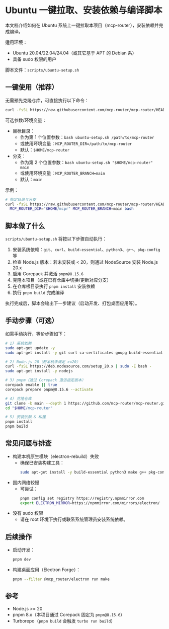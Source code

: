 # Ubuntu 一键拉取、安装依赖与编译脚本

本文档介绍如何在 Ubuntu 系统上一键拉取本项目（mcp-router），安装依赖并完成编译。

适用环境：
- Ubuntu 20.04/22.04/24.04（或其它基于 APT 的 Debian 系）
- 具备 sudo 权限的用户

脚本文件：`scripts/ubuntu-setup.sh`

## 一键使用（推荐）

无需预先克隆仓库，可直接执行以下命令：

```bash
curl -fsSL https://raw.githubusercontent.com/mcp-router/mcp-router/HEAD/scripts/ubuntu-setup.sh | bash
```

可选参数/环境变量：
- 目标目录：
  - 作为第 1 个位置参数：`bash ubuntu-setup.sh /path/to/mcp-router`
  - 或使用环境变量：`MCP_ROUTER_DIR=/path/to/mcp-router`
  - 默认：`$HOME/mcp-router`
- 分支：
  - 作为第 2 个位置参数：`bash ubuntu-setup.sh "$HOME/mcp-router" main`
  - 或使用环境变量：`MCP_ROUTER_BRANCH=main`
  - 默认：`main`

示例：
```bash
# 指定目录与分支
curl -fsSL https://raw.githubusercontent.com/mcp-router/mcp-router/HEAD/scripts/ubuntu-setup.sh | \
  MCP_ROUTER_DIR="$HOME/mcpr" MCP_ROUTER_BRANCH=main bash
```

## 脚本做了什么

`scripts/ubuntu-setup.sh` 将按以下步骤自动执行：
1. 安装系统依赖：`git`、`curl`、`build-essential`、`python3`、`g++`、`pkg-config` 等
2. 检查 Node.js 版本：若未安装或 < 20，则通过 NodeSource 安装 Node.js 20.x
3. 启用 Corepack 并激活 `pnpm@8.15.6`
4. 克隆本项目（或在已有仓库中切换/更新对应分支）
5. 在仓库根目录执行 `pnpm install` 安装依赖
6. 执行 `pnpm build` 完成编译

执行完成后，脚本会输出下一步建议（启动开发、打包桌面应用等）。

## 手动步骤（可选）

如需手动执行，等价步骤如下：
```bash
# 1) 系统依赖
sudo apt-get update -y
sudo apt-get install -y git curl ca-certificates gnupg build-essential python3 make g++ pkg-config

# 2) Node.js 20（若本机未满足 >=20）
curl -fsSL https://deb.nodesource.com/setup_20.x | sudo -E bash -
sudo apt-get install -y nodejs

# 3) pnpm（通过 Corepack 激活指定版本）
corepack enable || true
corepack prepare pnpm@8.15.6 --activate

# 4) 克隆仓库
git clone -b main --depth 1 https://github.com/mcp-router/mcp-router.git "$HOME/mcp-router"
cd "$HOME/mcp-router"

# 5) 安装依赖 & 构建
pnpm install
pnpm build
```

## 常见问题与排查

- 构建本机原生模块（electron-rebuild）失败
  - 确保已安装构建工具：
    ```bash
    sudo apt-get install -y build-essential python3 make g++ pkg-config
    ```
- 国内网络较慢
  - 可尝试：
    ```bash
    pnpm config set registry https://registry.npmmirror.com
    export ELECTRON_MIRROR=https://npmmirror.com/mirrors/electron/
    ```
- 没有 sudo 权限
  - 请在 root 环境下执行或联系系统管理员安装系统依赖。

## 后续操作

- 启动开发：
  ```bash
  pnpm dev
  ```
- 构建桌面应用（Electron Forge）：
  ```bash
  pnpm --filter @mcp_router/electron run make
  ```

## 参考
- Node.js >= 20
- pnpm 8.x（本项目通过 Corepack 固定为 `pnpm@8.15.6`）
- Turborepo（`pnpm build` 会触发 `turbo run build`）
